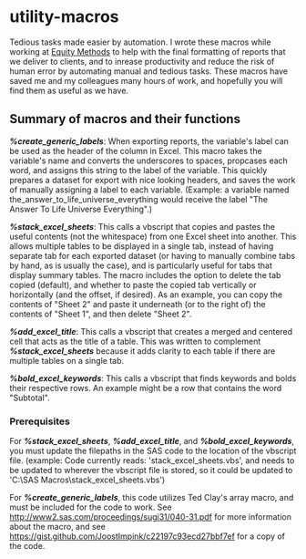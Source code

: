 # utility-macros
Tedious tasks made easier by automation. I wrote these macros while working at [Equity Methods](https://www.equitymethods.com/) to help with the final formatting of reports that we deliver to clients, and to inrease productivity and reduce the risk of human error by automating manual and tedious tasks. These macros have saved me and my colleagues many hours of work, and hopefully you will find them as useful as we have. 

## Summary of macros and their functions
<b><i>%create_generic_labels</i></b>: When exporting reports, the variable's label can be used as the header of the column in Excel. This macro takes the variable's name and converts the underscores to spaces, propcases each word, and assigns this string to the label of the variable. This quickly prepares a dataset for export with nice looking headers, and saves the work of manually assigning a label to each variable. (Example: a variable named the_answer_to_life_universe_everything would receive the label "The Answer To Life Universe Everything".)

<b><i>%stack_excel_sheets</i></b>: This calls a vbscript that copies and pastes the useful contents (not the whitespace) from one Excel sheet into another. This allows multiple tables to be displayed in a single tab, instead of having separate tab for each exported dataset (or having to manually combine tabs by hand, as is usually the case), and is particularly useful for tabs that display summary tables. The macro includes the option to delete the tab copied (default), and whether to paste the copied tab vertically or horizontally (and the offset, if desired). As an example, you can copy the contents of "Sheet 2" and paste it underneath (or to the right of) the contents of "Sheet 1", and then delete "Sheet 2". 

<b><i>%add_excel_title</i></b>: This calls a vbscript that creates a merged and centered cell that acts as the title of a table. This was written to complement <b><i>%stack_excel_sheets</i></b> because it adds clarity to each table if there are multiple tables on a single tab.

<b><i>%bold_excel_keywords</i></b>: This calls a vbscript that finds keywords and bolds their respective rows. An example might be a row that contains the word "Subtotal".

### Prerequisites
For <b><i>%stack_excel_sheets</i></b>, <b><i>%add_excel_title</i></b>, and <b><i>%bold_excel_keywords</i></b>, you must update the filepaths in the SAS code to the location of the vbscript file. (example: Code currently reads: 'stack_excel_sheets.vbs', and needs to be updated to wherever the vbscript file is stored, so it could be updated to 'C:\SAS Macros\stack_excel_sheets.vbs') 

For <b><i>%create_generic_labels</i></b>, this code utilizes Ted Clay's array macro, and must be included for the code to work. See http://www2.sas.com/proceedings/sugi31/040-31.pdf for more information about the macro, and see https://gist.github.com/JoostImpink/c22197c93ecd27bbf7ef for a copy of the code. 
